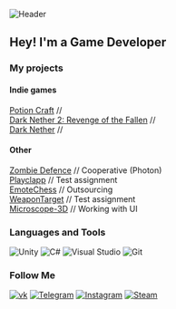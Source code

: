 ![Header](https://github.com/ShakhzodHD/ShahzodHD/blob/main/assets/newHeader.png) 
## Hey! I'm a Game Developer 

### My projects
#### Indie games
[Potion Craft](https://github.com/ShakhzodHD/PotionCraft) // <br> 
[Dark Nether 2: Revenge of the Fallen](https://github.com/ShakhzodHD/DarkNether2) // <br> 
[Dark Nether](https://github.com/ShakhzodHD/DarkNether) // <br> 
#### Other 
[Zombie Defence](https://github.com/ShakhzodHD/Zombie-Defence) // Cooperative (Photon)  <br> 
[Playclapp](https://github.com/ShakhzodHD/Playclapp) // Test assignment  <br> 
[EmoteChess](https://github.com/ShakhzodHD/EmoteChess) // Outsourcing  <br> 
[WeaponTarget](https://github.com/ShakhzodHD/WeaponTarget) // Test assignment  <br> 
[Microscope-3D](https://github.com/ShakhzodHD/Microscope-3D) // Working with UI <br> 
### Languages and Tools
![Unity](https://img.shields.io/badge/-Unity-%23000000?style=for-the-badge&logo=unity)
![C#](https://img.shields.io/badge/C%23-%23239120.svg?style=for-the-badge&logo=c-sharp&logoColor=white)
![Visual Studio](https://img.shields.io/badge/Visual%20Studio-5C2D91.svg?style=for-the-badge&logo=visual-studio&logoColor=white)
![Git](https://img.shields.io/badge/git-%23F05033.svg?style=for-the-badge&logo=git&logoColor=white)<br>

### Follow Me
[![vk](https://img.shields.io/badge/-ВКонтакте-4f7db3?style=for-the-badge&logo=VK)](https://vk.com/khalimov202)
[![Telegram](https://img.shields.io/badge/-Telegram-2CA5E0?style=for-the-badge&logo=telegram)](https://t.me/shahzodhd)
[![Instagram](https://img.shields.io/badge/-Instagram-%23E4405F?style=for-the-badge&logo=Instagram&logoColor=white)](https://www.instagram.com/khalimov02/)
[![Steam](https://img.shields.io/badge/-steam-%23000000?style=for-the-badge&logo=steam&logoColor=white)](https://steamcommunity.com/id/1504043)

<!---
### I'm working on:
[Dark Nether 2: Revenge of the Fallen](https://github.com/ShakhzodHD/DarkNether2)
-->
